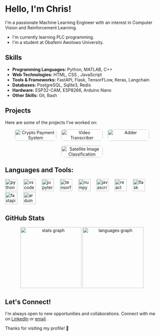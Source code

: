 <!-- <div align="center">
  <img height="200" src="https://i.imgflip.com/65efzo.gif"  />
</div>
-->

# Hello, I'm Chris!

I'm a passionate Machine Learning Engineer with an interest in Computer Vision and Reinforcement Learning.

-  I'm currently learning PLC programming.
-  I'm a student at Obafemi Awolowo University.
<!-- -  I'm currently working on [Current Project or Focus]. -->
<!-- -  How to reach me: [My Email](christopheraliu07@gmail.com) | [My Linkedin](https://linkedin/al/al-chris) -->

<!-- ## Connect with me: -->

<!-- [![LinkedIn](https://raw.githubusercontent.com/rahuldkjain/github-profile-readme-generator/master/src/images/icons/Social/linked-in-alt.svg)](https://linkedin.com/in/al-chris) -->
<!-- [<img src="https://raw.githubusercontent.com/rahuldkjain/github-profile-readme-generator/master/src/images/icons/Social/linked-in-alt.svg" alt="CSS3" width="40" height="40"/>](https://linkedin.com/in/al-chris) -->

## Skills

- **Programming Languages:** Python, MATLAB, C++
- **Web Technologies:** HTML, CSS , JavaScript
- **Tools & Frameworks:** FastAPI, Flask, TensorFLow, Keras, Langchain
- **Databases:** PostgreSQL, Sqlite3, Redis
- **Hardware:** ESP32-CAM, ESP8266, Arduino Nano
- **Other Skills:** Git, Bash

## Projects

Here are some of the projects I've worked on:

<div align="center" style="display: flex; flex-wrap: wrap; gap: 16px; justify-content: center;">

  <a href="https://github.com/al-chris/Crypto-Payment-System" style="flex: 1 1 calc(33.333% - 32px); max-width: calc(33.333% - 32px); text-align: center; box-sizing: border-box;">
          <img src="https://github-readme-stats.vercel.app/api/pin/?username=al-chris&repo=Crypto-Payment-System&theme=dracula&hide_border=false" alt="Crypto Payment System" style="width: 100%; height: auto; border-radius: 8px;" />
        </a>

  <a href="https://github.com/al-chris/PIPELINE" style="flex: 1 1 calc(33.333% - 32px); max-width: calc(33.333% - 32px); text-align: center; box-sizing: border-box;">
    <img src="https://github-readme-stats.vercel.app/api/pin/?username=al-chris&repo=PIPELINE&theme=dracula&hide_border=false" alt="Video Transcriber" style="width: 100%; height: auto; border-radius: 8px;" />
  </a>

  <a href="https://github.com/al-chris/MicrogridSim" style="flex: 1 1 calc(33.333% - 32px); max-width: calc(33.333% - 32px); text-align: center; box-sizing: border-box;">
    <img src="https://github-readme-stats.vercel.app/api/pin/?username=al-chris&repo=MicrogridSim&theme=dracula&hide_border=false" alt="Adder" style="width: 100%; height: auto; border-radius: 8px;" />
  </a>

  <a href="https://github.com/al-chris/sentinelNet" style="flex: 1 1 calc(33.333% - 32px); max-width: calc(33.333% - 32px); text-align: center; box-sizing: border-box;">
    <img src="https://github-readme-stats.vercel.app/api/pin/?username=al-chris&repo=sentinelNet&theme=dracula&hide_border=false" alt="Satellite Image Classification" style="width: 100%; height: auto; border-radius: 8px;" />
  </a>

</div>



## Languages and Tools:

<div align="left">
  <img src="https://cdn.jsdelivr.net/gh/devicons/devicon/icons/python/python-original.svg" height="40" alt="python logo"  />
  <img width="12" />
  <img src="https://cdn.jsdelivr.net/gh/devicons/devicon/icons/vscode/vscode-original.svg" height="40" alt="vscode logo"  />
  <img width="12" />
  <img src="https://cdn.jsdelivr.net/gh/devicons/devicon/icons/jupyter/jupyter-original.svg" height="40" alt="jupyter logo"  />
  <img width="12" />
  <img src="https://cdn.jsdelivr.net/gh/devicons/devicon/icons/tensorflow/tensorflow-original.svg" height="40" alt="tensorflow logo"  />
  <img width="12" />
  <img src="https://cdn.jsdelivr.net/gh/devicons/devicon/icons/numpy/numpy-original.svg" height="40" alt="numpy logo"  />
  <img width="12" />
  <img src="https://cdn.jsdelivr.net/gh/devicons/devicon/icons/javascript/javascript-original.svg" height="40" alt="javascript logo"  />
  <img width="12" />
  <img src="https://cdn.jsdelivr.net/gh/devicons/devicon/icons/react/react-original.svg" height="40" alt="react logo"  />
  <img width="12" />
  <img src="https://cdn.jsdelivr.net/gh/devicons/devicon/icons/flask/flask-original.svg" height="40" alt="flask logo"  />
  <img width="12" />
  <img src="https://cdn.jsdelivr.net/gh/devicons/devicon/icons/fastapi/fastapi-original.svg" height="40" alt="fastapi logo"  />
  <img width="12" />
  <img src="https://cdn.jsdelivr.net/gh/devicons/devicon/icons/arduino/arduino-original.svg" height="40" alt="arduino logo"  />
</div>



## GitHub Stats

<div align="center">
  <img src="https://github-readme-stats.vercel.app/api?username=al-chris&hide_title=false&hide_rank=false&show_icons=true&include_all_commits=true&count_private=true&disable_animations=false&theme=dracula&locale=en&hide_border=false&order=1" height="200" alt="stats graph"  />
  <picture>
    <source srcset="https://github-readme-stats.vercel.app/api/top-langs?username=al-chris&locale=en&hide_title=false&layout=compact&card_width=320&langs_count=5&theme=dracula&order=2" media="(prefers-color-scheme: dark)"/>
    <source srcset="https://github-readme-stats.vercel.app/api/top-langs?username=al-chris&locale=en&hide_title=false&layout=compact&card_width=320&langs_count=5&order=2" media="(prefers-color-scheme: light), (prefers-color-scheme: no-preference)"/>
    <img src="https://github-readme-stats.vercel.app/api/top-langs?username=al-chris&locale=en&hide_title=false&layout=compact&card_width=320&langs_count=5&order=2" height="200" alt="languages graph"  />
  </picture>  
</div>

<!--
## Recent Blog Posts

- [Blog Post 1 Title](Link to Blog Post 1)
- [Blog Post 2 Title](Link to Blog Post 2)
- [Blog Post 3 Title](Link to Blog Post 3)
-->

## Let's Connect!

I'm always open to new opportunities and collaborations. Connect with me on [LinkedIn](https://linkedin.com/in/al-chris) or [email](mailto:christopheraliu07@gmail.com).

Thanks for visiting my profile! 🐸
